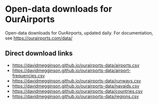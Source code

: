 Open-data downloads for OurAirports
===================================

Open-data downloads for OurAirports, updated daily. For documentation, see
https://ourairports.com/data/

## Direct download links

* https://davidmegginson.github.io/ourairports-data/airports.csv
* https://davidmegginson.github.io/ourairports-data/airport-frequencies.csv
* https://davidmegginson.github.io/ourairports-data/runways.csv
* https://davidmegginson.github.io/ourairports-data/navaids.csv
* https://davidmegginson.github.io/ourairports-data/countries.csv
* https://davidmegginson.github.io/ourairports-data/regions.csv
